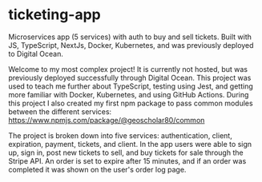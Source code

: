 # ticketing-app
Microservices app (5 services) with auth to buy and sell tickets. Built with JS, TypeScript, NextJs, Docker, Kubernetes, and was previously deployed to Digital Ocean.

Welcome to my most complex project! It is currently not hosted, but was previously deployed successfully through Digital Ocean.
This project was used to teach me further about TypeScript, testing using Jest, and getting more familiar with Docker, Kubernetes, and using GitHub Actions.
During this project I also created my first npm package to pass common modules between the different services: https://www.npmjs.com/package/@geoscholar80/common

The project is broken down into five services: authentication, client, expiration, payment, tickets, and client.
In the app users were able to sign up, sign in, post new tickets to sell, and buy tickets for sale through the Stripe API. 
An order is set to expire after 15 minutes, and if an order was completed it was shown on the user's order log page.
